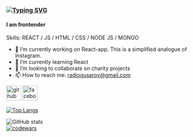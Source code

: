 ### <a href="https://git.io/typing-svg"><img src="https://readme-typing-svg.herokuapp.com?font=Roboto&pause=1000&center=true&width=435&lines=Hi+there+%F0%9F%91%8B%2C+I'm+Alex" alt="Typing SVG" /></a>
#### I am frontender


Skills: REACT / JS / HTML / CSS / NODE JS / MONGO

- 🔭 I’m currently working on React-app. This is a simplified analogue of Instagram. 
- 🌱 I’m currently learning React 
- 👯 I’m looking to collaborate on charity projects 
- 📫 How to reach me: radiogusarov@gmail.com 

[<img src='https://cdn.jsdelivr.net/npm/simple-icons@3.0.1/icons/github.svg' alt='github' height='40'>](https://github.com/AlexGusarov)  [<img src='https://cdn.jsdelivr.net/npm/simple-icons@3.0.1/icons/facebook.svg' alt='facebook' height='40'>](https://www.facebook.com/AlexeyGusarov0)  

[![Top Langs](https://github-readme-stats.vercel.app/api/top-langs/?username=AlexGusarov)](https://github.com/anuraghazra/github-readme-stats)

![GitHub stats](https://github-readme-stats.vercel.app/api?username=AlexGusarov&show_icons=true)  
[![codewars](https://www.codewars.com/users/AlexGusarov/badges/small)](https://www.codewars.com/users/AlexGusarov)


